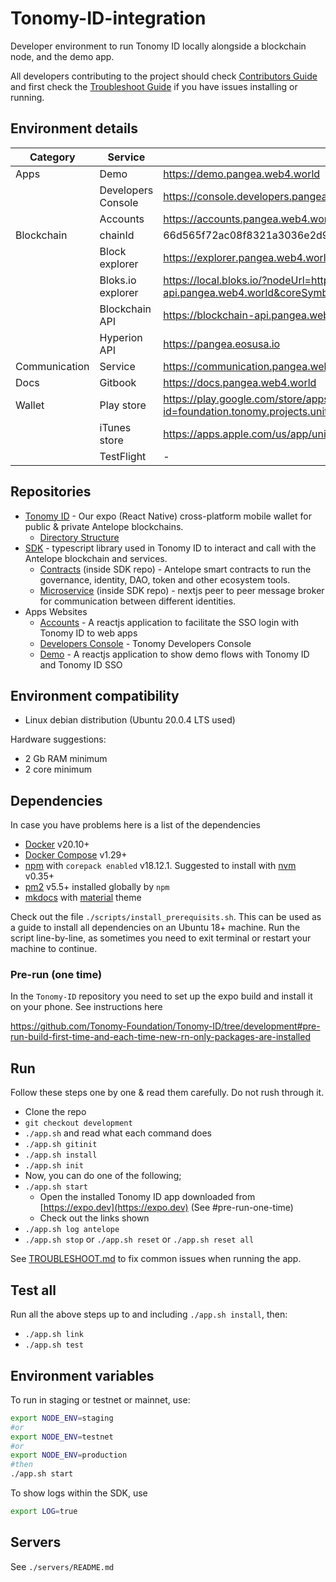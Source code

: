 # Tonomy-ID-integration

Developer environment to run Tonomy ID locally alongside a blockchain node, and the demo app.

All developers contributing to the project should check [Contributors Guide](./CONTRIBUTING.md) and first check the [Troubleshoot Guide](./TROUBLESHOOT.md) if you have issues installing or running.

## Environment details

| Category | Service | Production | Testnet | Staging |
|---|---|---|---|---|
| Apps | Demo | <https://demo.pangea.web4.world> | <https://demo.testnet.pangea.web4.world> | <https://demo.staging.tonomy.foundation> |
|  | Developers Console | <https://console.developers.pangea.web4.world> | <https://console.developers.testnet.pangea.web4.world> | <https://console.developers.staging.tonomy.foundation> |
|  | Accounts | <https://accounts.pangea.web4.world> | <https://accounts.testnet.pangea.web4.world> | <https://accounts.staging.tonomy.foundation> |
| Blockchain | chainId | 66d565f72ac08f8321a3036e2d92eea7f96ddc90599bdbfc2d025d810c74c248 | 8a34ec7df1b8cd06ff4a8abbaa7cc50300823350cadc59ab296cb00d104d2b8f | - |
|  | Block explorer | <https://explorer.pangea.web4.world> | <https://explorer.testnet.pangea.web4.world> | - |
|  | Bloks.io explorer | <https://local.bloks.io/?nodeUrl=https%3A%2F%2Fblockchain-api.pangea.web4.world&coreSymbol=LEOS&corePrecision=6&systemDomain=eosio> | <https://local.bloks.io/?nodeUrl=https%3A%2F%2Fblockchain-api-testnet.pangea.web4.world&coreSymbol=LEOS&corePrecision=6&systemDomain=eosio> | <https://local.bloks.io/?nodeUrl=https%3A%2F%2Fblockchain-api-staging.tonomy.foundation&coreSymbol=LEOS&corePrecision=6&systemDomain=eosio> |
|  | Blockchain API | <https://blockchain-api.pangea.web4.world> | <https://blockchain-api-testnet.pangea.web4.world> | <https://blockchain-api-staging.tonomy.foundation> |
|  | Hyperion API | <https://pangea.eosusa.io> | <https://test.pangea.eosusa.io> | - |
| Communication | Service | <https://communication.pangea.web4.world> | <https://communication.testnet.pangea.web4.world> | <https://communication.staging.tonomy.foundation> |
| Docs | Gitbook | <https://docs.pangea.web4.world> | - | <https://docs.staging.tonomy.foundation> |
| Wallet | Play store | <https://play.google.com/store/apps/details?id=foundation.tonomy.projects.unitedwallet> | <https://play.google.com/store/apps/details?id=foundation.tonomy.projects.pangeatestnet> | <https://play.google.com/store/apps/details?id=foundation.tonomy.projects.tonomyidstaging> |
|  | iTunes store | <https://apps.apple.com/us/app/united-citizens-wallet/id6482296993> | - | - |
|  | TestFlight | - | <https://testflight.apple.com/join/ou7KmYiE> | <https://testflight.apple.com/join/7Bdd9jdB> |

## Repositories

- [Tonomy ID](https://github.com/Tonomy-Foundation/Tonomy-ID) - Our expo (React Native) cross-platform mobile wallet for public & private Antelope blockchains.
  - [Directory Structure](https://learn.habilelabs.io/best-folder-structure-for-react-native-project-a46405bdba7)
- [SDK](https://github.com/Tonomy-Foundation/Tonomy-ID-SDK) - typescript library used in Tonomy ID to interact and call with the Antelope blockchain and services.
  - [Contracts](https://github.com/Tonomy-Foundation/Tonomy-Contracts) (inside SDK repo) - Antelope smart contracts to run the governance, identity, DAO, token and other ecosystem tools.
  - [Microservice](https://github.com/Tonomy-Foundation/Tonomy-Communication) (inside SDK repo) - nextjs peer to peer message broker for communication between different identities.
- Apps Websites
  - [Accounts](https://github.com/Tonomy-Foundation/Tonomy-App-Websites/tree/master/src/accounts) - A reactjs application to facilitate the SSO login with Tonomy ID to web apps
  - [Developers Console](https://github.com/Tonomy-Foundation/Tonomy-App-Websites/tree/master/src/developersConsole) - Tonomy Developers Console
  - [Demo](https://github.com/Tonomy-Foundation/Tonomy-App-Websites/tree/master/src/demo) - A reactjs application to show demo flows with Tonomy ID and Tonomy ID SSO

## Environment compatibility

- Linux debian distribution (Ubuntu 20.0.4 LTS used)

Hardware suggestions:

- 2 Gb RAM minimum
- 2 core minimum

## Dependencies

In case you have problems here is a list of the dependencies

- [Docker](http://docs.docker.com) v20.10+
- [Docker Compose](http://docs.docker.com/compose/) v1.29+
- [npm](https://www.npmjs.com/) with `corepack enabled` v18.12.1. Suggested to install with [nvm](https://github.com/nvm-sh/nvm) v0.35+
- [pm2](https://pm2.io) v5.5+ installed globally by `npm`
- [mkdocs](https://www.mkdocs.org) with [material](https://squidfunk.github.io/mkdocs-material) theme

Check out the file `./scripts/install_prerequisits.sh`. This can be used as a guide to install all dependencies on an Ubuntu 18+ machine. Run the script line-by-line, as sometimes you need to exit terminal or restart your machine to continue.

### Pre-run (one time)

In the `Tonomy-ID` repository you need to set up the expo build and install it on your phone. See instructions here

<https://github.com/Tonomy-Foundation/Tonomy-ID/tree/development#pre-run-build-first-time-and-each-time-new-rn-only-packages-are-installed>

## Run

Follow these steps one by one & read them carefully. Do not rush through it.

- Clone the repo
- `git checkout development`
- `./app.sh` and read what each command does
- `./app.sh gitinit`
- `./app.sh install`
- `./app.sh init`
- Now, you can do one of the following;
- `./app.sh start`
  - Open the installed Tonomy ID app downloaded from [https://expo.dev](https://expo.dev) (See #pre-run-one-time)
  - Check out the links shown
- `./app.sh log antelope`
- `./app.sh stop` or `./app.sh reset` or `./app.sh reset all`

See [TROUBLESHOOT.md](./TROUBLESHOOT.md) to fix common issues when running the app.

## Test all

Run all the above steps up to and including `./app.sh install`, then:

- `./app.sh link`
- `./app.sh test`

## Environment variables

To run in staging or testnet or mainnet, use:

```bash
export NODE_ENV=staging
#or
export NODE_ENV=testnet
#or 
export NODE_ENV=production
#then
./app.sh start
```

To show logs within the SDK, use

```bash
export LOG=true
```

## Servers

See `./servers/README.md`
